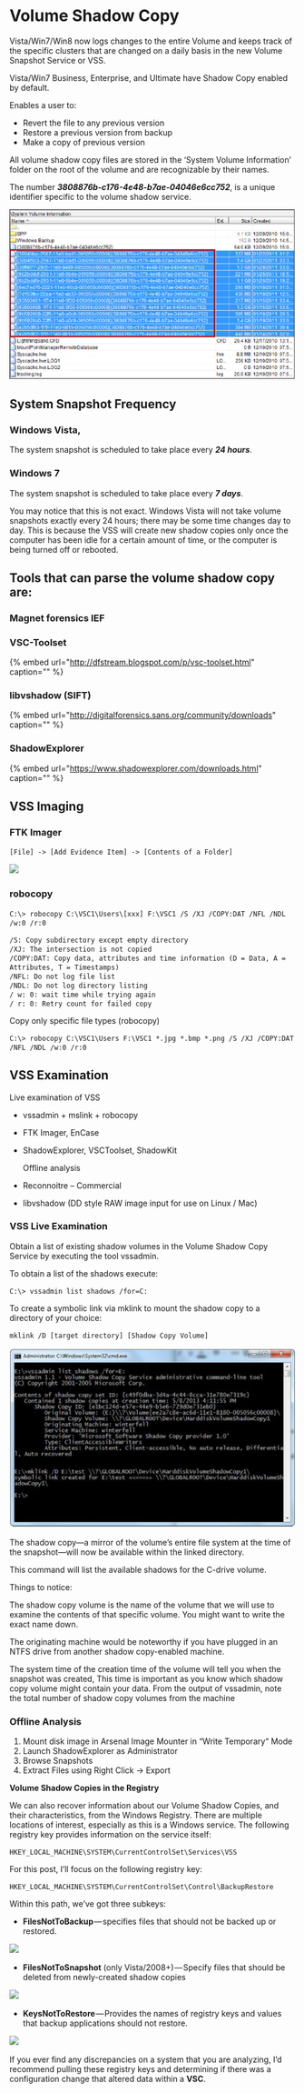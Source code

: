 # Volume Shadow Copy

Vista/Win7/Win8 now logs changes to the entire Volume and keeps track of the specific clusters that are changed on a daily basis in the new Volume Snapshot Service or VSS.

Vista/Win7 Business, Enterprise, and Ultimate have Shadow Copy enabled by default.

Enables a user to:

* Revert the file to any previous version 
* Restore a previous version from backup 
* Make a copy of previous version 

All volume shadow copy files are stored in the ‘System Volume Information’ folder on the root of the volume and are recognizable by their names.

The number _**3808876b-c176-4e48-b7ae-04046e6cc752**_, is a unique identifier specific to the volume shadow service.

![](../.gitbook/assets/vss.png)

## System Snapshot Frequency

### Windows Vista,

The system snapshot is scheduled to take place every _**24 hours**_.

### Windows 7

The system snapshot is scheduled to take place every _**7 days**_.

You may notice that this is not exact. Windows Vista will not take volume snapshots exactly every 24 hours; there may be some time changes day to day. This is because the VSS will create new shadow copies only once the computer has been idle for a certain amount of time, or the computer is being turned off or rebooted.

## Tools that can parse the volume shadow copy are:

### Magnet forensics IEF

### VSC-Toolset

{% embed url="http://dfstream.blogspot.com/p/vsc-toolset.html" caption="" %}

### libvshadow \(SIFT\)

{% embed url="http://digitalforensics.sans.org/community/downloads" caption="" %}

### ShadowExplorer

{% embed url="https://www.shadowexplorer.com/downloads.html" caption="" %}

## VSS Imaging

### FTK Imager

```text
[File] -> [Add Evidence Item] -> [Contents of a Folder]
```

![](../.gitbook/assets/vss_imaging.emf)

### robocopy

```text
C:\> robocopy C:\VSC1\Users\[xxx] F:\VSC1 /S /XJ /COPY:DAT /NFL /NDL /w:0 /r:0
```

```text
/S: Copy subdirectory except empty directory
/XJ: The intersection is not copied
/COPY:DAT: Copy data, attributes and time information (D = Data, A = Attributes, T = Timestamps)
/NFL: Do not log file list
/NDL: Do not log directory listing
/ w: 0: wait time while trying again
/ r: 0: Retry count for failed copy
```

Copy only specific file types \(robocopy\)

```text
C:\> robocopy C:\VSC1\Users F:\VSC1 *.jpg *.bmp *.png /S /XJ /COPY:DAT /NFL /NDL /w:0 /r:0
```

## VSS Examination

Live examination of VSS

* vssadmin + mslink + robocopy 
* FTK Imager, EnCase 
* ShadowExplorer, VSCToolset, ShadowKit

  Offline analysis

* Reconnoitre – Commercial
* libvshadow \(DD style RAW image input for use on Linux / Mac\)

### VSS Live Examination

Obtain a list of existing shadow volumes in the Volume Shadow Copy Service by executing the tool vssadmin.

To obtain a list of the shadows execute:

```text
C:\> vssadmin list shadows /for=C:
```

To create a symbolic link via mklink to mount the shadow copy to a directory of your choice:

```text
mklink /D [target directory] [Shadow Copy Volume]
```

![](../.gitbook/assets/vssadmin.png)

The shadow copy—a mirror of the volume’s entire file system at the time of the snapshot—will now be available within the linked directory.

This command will list the available shadows for the C-drive volume.

Things to notice:

The shadow copy volume is the name of the volume that we will use to examine the contents of that specific volume. You might want to write the exact name down.

The originating machine would be noteworthy if you have plugged in an NTFS drive from another shadow copy-enabled machine.

The system time of the creation time of the volume will tell you when the snapshot was created, This time is important as you know which shadow copy volume might contain your data. From the output of vssadmin, note the total number of shadow copy volumes from the machine

### Offline Analysis

1. Mount disk image in Arsenal Image Mounter in “Write Temporary“ Mode
2. Launch ShadowExplorer as Administrator
3. Browse Snapshots
4. Extract Files using Right Click -&gt; Export  

**Volume Shadow Copies in the Registry**

We can also recover information about our Volume Shadow Copies, and their characteristics, from the Windows Registry. There are multiple locations of interest, especially as this is a Windows service. The following registry key provides information on the service itself:

```text
HKEY_LOCAL_MACHINE\SYSTEM\CurrentControlSet\Services\VSS
```

For this post, I’ll focus on the following registry key:

```text
HKEY_LOCAL_MACHINE\SYSTEM\CurrentControlSet\Control\BackupRestore
```

Within this path, we’ve got three subkeys:

* **FilesNotToBackup** — specifies files that should not be backed up or restored.

![](https://cdn-images-1.medium.com/max/800/1*h0eanKZRWGlAHpF83ngD4A.png)

* **FilesNotToSnapshot** \(only Vista/2008+\) — Specify files that should be deleted from newly-created shadow copies

![](https://cdn-images-1.medium.com/max/800/1*wgJ2jMEQiD_ITHAOACSGcg.png)

* **KeysNotToRestore** — Provides the names of registry keys and values that backup applications should not restore.

![](https://cdn-images-1.medium.com/max/800/1*5B_Ixpyn2paMOCllAY2exg.png)

If you ever find any discrepancies on a system that you are analyzing, I’d recommend pulling these registry keys and determining if there was a configuration change that altered data within a **VSC**.

